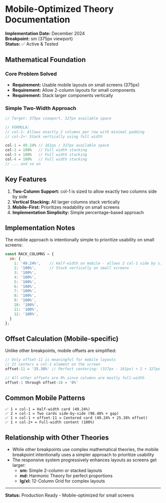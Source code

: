 # Mobile-Optimized Theory Documentation
**Implementation Date:** December 2024  
**Breakpoint:** sm (375px viewport)  
**Status:** ✅ Active & Tested

## Mathematical Foundation

### Core Problem Solved
- **Requirement:** Usable mobile layouts on small screens (375px)
- **Requirement:** Allow 2-column layouts for small components
- **Requirement:** Stack larger components vertically

### Simple Two-Width Approach

```javascript
// Target: 375px viewport, 327px available space

// FORMULA:
// col-1: Allows exactly 2 columns per row with minimal padding
// col-2+: Stack vertically using full width

col-1 = 49.24% // 161px / 327px available space
col-2 = 100%   // Full width stacking
col-3 = 100%   // Full width stacking
col-4 = 100%   // Full width stacking
// ... and so on
```

## Key Features

1. **Two-Column Support:** col-1 is sized to allow exactly two columns side by side
2. **Vertical Stacking:** All larger columns stack vertically
3. **Mobile-First:** Prioritizes readability on small screens
4. **Implementation Simplicity:** Simple percentage-based approach

## Implementation Notes

The mobile approach is intentionally simple to prioritize usability on small screens:

```javascript
const RACK_COLUMNS = {
  sm: {
    1: '49.24%',    // Half-width on mobile - allows 2 col-1 side by side
    2: '100%',      // Stack vertically on small screens
    3: '100%',
    4: '100%',
    5: '100%',
    6: '100%',
    7: '100%',
    8: '100%',
    9: '100%',
    10: '100%',
    11: '100%',
    12: '100%',
  }
};
```

## Offset Calculation (Mobile-specific)

Unlike other breakpoints, mobile offsets are simplified:

```javascript
// Only offset-11 is meaningful for mobile layouts
// It centers a col-1 element on the screen
offset-11 = '25.38%' // Perfect centering: (327px - 161px) ÷ 2 ÷ 327px = 83px/327px

// All other offsets are 0% since columns are mostly full-width
offset-1 through offset-10 = '0%'
```

## Common Mobile Patterns

```
✅ 1 × col-1 = Half-width card (49.24%)
✅ 2 × col-1 = Two cards side-by-side (98.48% + gap)
✅ 1 × col-1 + offset-11 = Centered card (49.24% + 25.38% offset)
✅ 1 × col-2+ = Full-width content (100%)
```

## Relationship with Other Theories

- While other breakpoints use complex mathematical theories, the mobile breakpoint intentionally uses a simpler approach to prioritize usability
- The responsive system progressively enhances layouts as screens get larger:
  - **sm:** Simple 2-column or stacked layouts
  - **md:** Harmonic Theory for perfect proportions
  - **lg/xl:** 12-Column Grid for complex layouts

---

**Status:** Production Ready - Mobile-optimized for small screens 